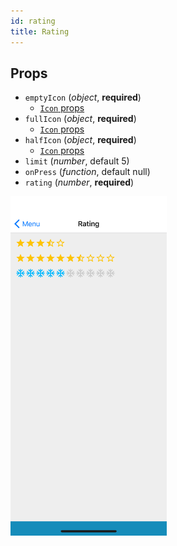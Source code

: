 ```yaml
---
id: rating
title: Rating
---
```

## Props
- `emptyIcon` (_object_, **required**)
    - [`Icon` props](Icon.md#props)
- `fullIcon` (_object_, **required**)
    - [`Icon` props](Icon.md#props)
- `halfIcon` (_object_, **required**)
    - [`Icon` props](Icon.md#props)
- `limit` (_number_, default 5)
- `onPress` (_function_, default null)
- `rating` (_number_, **required**)

<img src="../assets/Rating/1.png" alt="Rating" width="250x" style="display: inline-block;">
